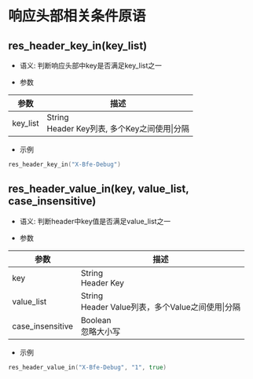 # 响应头部相关条件原语

## res_header_key_in(key_list)

* 语义: 判断响应头部中key是否满足key_list之一

* 参数

| 参数      | 描述                   |
| --------- | ---------------------- |
| key_list  | String<br>Header Key列表, 多个Key之间使用&#124;分隔 |

* 示例

```go
res_header_key_in("X-Bfe-Debug")
```

## res_header_value_in(key, value_list, case_insensitive)

* 语义: 判断header中key值是否满足value_list之一

* 参数

| 参数             | 描述                   |
| ---------------- | ---------------------- |
| key              | String<br>Header Key   |
| value_list       | String<br>Header Value列表，多个Value之间使用&#124;分隔 |
| case_insensitive | Boolean<br>忽略大小写  |

* 示例

```go
res_header_value_in("X-Bfe-Debug", "1", true)
```
  